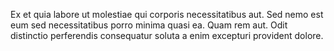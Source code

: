 Ex et quia labore ut molestiae qui corporis necessitatibus aut. Sed nemo est eum sed necessitatibus porro minima quasi ea. Quam rem aut. Odit distinctio perferendis consequatur soluta a enim excepturi provident dolore.